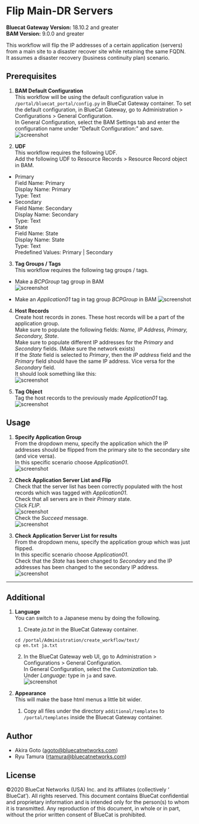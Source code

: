 # Flip Main-DR Servers  
**Bluecat Gateway Version:** 18.10.2 and greater  
**BAM Version:** 9.0.0 and greater  

This workflow will flip the IP addresses of a certain application (servers) from a main site to a disaster recover site while retaining the same FQDN.   
It assumes a disaster recovery (business continuity plan) scenario.    

## Prerequisites
1. **BAM Default Configuration**  
This workflow will be using the default configuration value in `/portal/bluecat_portal/config.py` in BlueCat Gateway container.  To set the default configuration, in BlueCat Gateway, go to Administration > Configurations > General Configuration.  
In General Configuration, select the BAM Settings tab and enter the configuration name under "Default Configuration:" and save.  
![screenshot](img/BAM_default_settings.jpg?raw=true "BAM_default_settings")

2. **UDF**  
This workflow requires the following UDF.  
Add the following UDF to Resource Records > Resource Record object in BAM.  
  - Primary    
  Field Name: Primary    
  Display Name: Primary    
  Type: Text  
  - Secondary  
  Field Name: Secondary  
  Display Name: Secondary  
  Type: Text  
  - State  
  Field Name: State  
  Display Name: State  
  Type: Text  
  Predefined Values: Primary | Secondary  

3. **Tag Groups / Tags**  
This workflow requires the following tag groups / tags.    
  - Make a *BCPGroup* tag group in BAM  
![screenshot](img/DR_BCPGroup.jpg?raw=true "DR_BCPGroup")

  - Make an *Application01* tag in tag group *BCPGroup* in BAM
![screenshot](img/DR_app_tag.jpg?raw=true "DR_app_tag")

4. **Host Records**  
Create host records in zones. These host records will be a part of the application group.  
Make sure to populate the following fields: *Name, IP Address, Primary, Secondary, State*.  
Make sure to populate different IP addresses for the *Primary* and *Secondary* fields. (Make sure the network exists)   
If the *State* field is selected to *Primary*, then the *IP address* field and the *Primary* field should have the same IP address. Vice versa for the *Secondary* field.  
It should look something like this:  
![screenshot](img/DR_Host_Record.jpg?raw=true "DR_Host_Record")

5. **Tag Object**  
Tag the host records to the previously made *Application01* tag.
![screenshot](img/DR_RR_tag.jpg?raw=true "DR_RR_tag")

## Usage  

1. **Specify Application Group**  
From the dropdown menu, specify the application which the IP addresses should be flipped from the primary site to the secondary site (and vice versa).  
In this specific scenario choose *Application01*.  
![screenshot](img/DR_flip1.jpg?raw=true "DR_flip1")  

2. **Check Application Server List and Flip**  
Check that the server list has been correctly populated with the host records which was tagged with *Application01*.  
Check that all servers are in their *Primary* state.  
Click *FLIP*.  
![screenshot](img/DR_flip2.jpg?raw=true "DR_flip2")  
Check the *Succeed* message.  
![screenshot](img/DR_flip3.jpg?raw=true "DR_flip3")  

3. **Check Application Server List for results**  
From the dropdown menu, specify the application group which was just flipped.  
In this specific scenario choose *Application01*.  
Check that the *State* has been changed to *Secondary* and the IP addresses has been changed to the secondary IP address.   
![screenshot](img/DR_flip4.jpg?raw=true "DR_flip4")  

---

## Additional  

1. **Language**  
You can switch to a Japanese menu by doing the following.  
    1. Create *ja.txt* in the BlueCat Gateway container.  
    ```
    cd /portal/Administration/create_workflow/text/  
    cp en.txt ja.txt  
    ```  
    2. In the BlueCat Gateway web UI, go to Administration > Configurations > General Configuration.   
    In General Configuration, select the *Customization* tab.  
    Under *Language:* type in `ja` and save.  
    ![screenshot](img/langauge_ja.jpg?raw=true "langauge_ja")  

2. **Appearance**  
This will make the base html menus a little bit wider.  
    1. Copy all files under the directory `additional/templates` to `/portal/templates` inside the Bluecat Gateway container.  

## Author   
- Akira Goto (agoto@bluecatnetworks.com)  
- Ryu Tamura (rtamura@bluecatnetworks.com)   

## License
©2020 BlueCat Networks (USA) Inc. and its affiliates (collectively ‘ BlueCat’). All rights reserved. This document contains BlueCat confidential and proprietary information and is intended only for the person(s) to whom it is transmitted. Any reproduction of this document, in whole or in part, without the prior written consent of BlueCat is prohibited.
